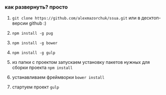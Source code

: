 ### как развернуть? просто

  1. `git clone https://github.com/alexmazorchuk/ssua.git`
  или в десктоп-версии github :)

  2. `npm install -g pug`

  3. `npm install -g bower`

  4. `npm install -g gulp`

  5. из папки с проектом запускаем установку пакетов нужных для сборки проекта
     `npm install`

  6. устанавливаем фреймворки
     `bower install`

  7. стартуем проект
     `gulp`
